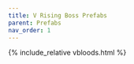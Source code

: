 ```yaml
---
title: V Rising Boss Prefabs
parent: Prefabs
nav_order: 1
---
```


{% include_relative vbloods.html %}
